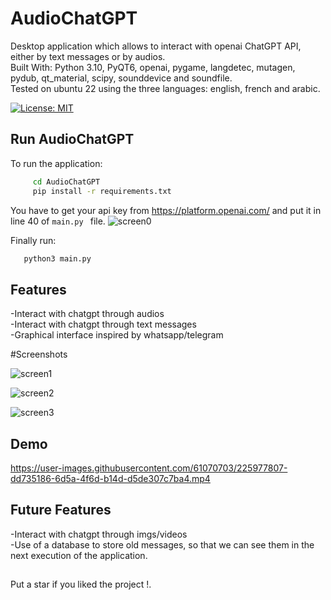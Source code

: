
# AudioChatGPT
Desktop application which allows to interact with openai ChatGPT API, either by text messages or by audios.<br>
Built With: Python 3.10, PyQT6, openai, pygame, langdetec, mutagen, pydub, qt_material, scipy, sounddevice and soundfile.<br>
Tested on ubuntu 22 using the three languages: english, french and arabic.

[![License: MIT](https://img.shields.io/badge/License-MIT-yellow.svg)](https://opensource.org/licenses/MIT)

## Run AudioChatGPT

To run the application:

```bash
     cd AudioChatGPT
     pip install -r requirements.txt
```
You have to get your api key from https://platform.openai.com/ and put it in line 40 of ```main.py ``` file.
![screen0](https://user-images.githubusercontent.com/61070703/225979226-e15c5a6d-6539-406c-9d21-be33eb31b21e.png)



Finally run:

```bash
   python3 main.py
```


## Features

-Interact with chatgpt through audios <br/>
-Interact with chatgpt through text messages <br/>
-Graphical interface inspired by whatsapp/telegram <br/>

#Screenshots



![screen1](https://user-images.githubusercontent.com/61070703/225972068-c9329491-fade-408f-908c-657c849e8e11.png)


![screen2](https://user-images.githubusercontent.com/61070703/225972075-19d7997c-d9f1-4a1e-8ac6-d477385e81ea.png)

![screen3](https://user-images.githubusercontent.com/61070703/225972084-759e2884-875a-4fb0-ab03-b6096dbbf7e0.png)



## Demo



https://user-images.githubusercontent.com/61070703/225977807-dd735186-6d5a-4f6d-b14d-d5de307c7ba4.mp4



## Future Features

-Interact with chatgpt through imgs/videos <br/>
-Use of a database to store old messages, so that we can see them in the next execution of the application.
##

Put a star if you liked the project !.

